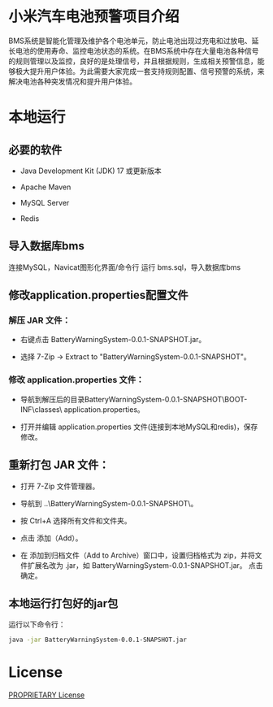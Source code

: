 # 小米汽车电池预警项目介绍

BMS系统是智能化管理及维护各个电池单元，防止电池出现过充电和过放电、延长电池的使用寿命、监控电池状态的系统。在BMS系统中存在大量电池各种信号的规则管理以及监控，良好的是处理信号，并且根据规则，生成相关预警信息，能够极大提升用户体验。为此需要大家完成一套支持规则配置、信号预警的系统，来解决电池各种突发情况和提升用户体验。

# 本地运行

## 必要的软件

- Java Development Kit (JDK) 17 或更新版本

- Apache Maven

- MySQL Server

- Redis

## 导入数据库bms

连接MySQL，Navicat图形化界面/命令行 运行 bms.sql，导入数据库bms

## 修改application.properties配置文件

### 解压 JAR 文件：

- 右键点击 BatteryWarningSystem-0.0.1-SNAPSHOT.jar。

- 选择 7-Zip -> Extract to "BatteryWarningSystem-0.0.1-SNAPSHOT"。

### 修改 application.properties 文件：

- 导航到解压后的目录BatteryWarningSystem-0.0.1-SNAPSHOT\BOOT-INF\classes\ application.properties。

- 打开并编辑 application.properties 文件(连接到本地MySQL和redis)，保存修改。

## 重新打包 JAR 文件：

- 打开 7-Zip 文件管理器。
  
- 导航到 ..\BatteryWarningSystem-0.0.1-SNAPSHOT\。
  
- 按 Ctrl+A 选择所有文件和文件夹。
  
- 点击 添加（Add）。
  
- 在 添加到归档文件（Add to Archive）窗口中，设置归档格式为 zip，并将文件扩展名改为 .jar，如 BatteryWarningSystem-0.0.1-SNAPSHOT.jar。
  点击 确定。
  
## 本地运行打包好的jar包

运行以下命令行：

```sh
java -jar BatteryWarningSystem-0.0.1-SNAPSHOT.jar
```
# License

[PROPRIETARY License](https://github.com/numbbbbbplus/XiaomiEV-Battery-Warning-System/blob/main/PROPRIETARY-LICENSE.txt)
